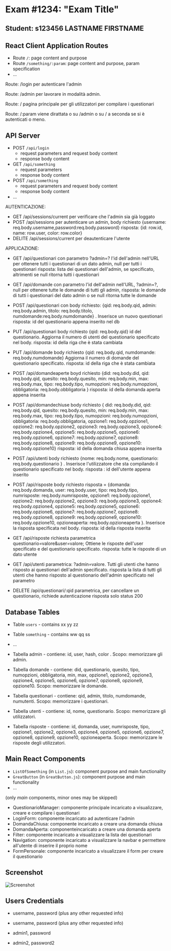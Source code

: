 # Exam #1234: "Exam Title"
## Student: s123456 LASTNAME FIRSTNAME 

## React Client Application Routes

- Route `/`: page content and purpose
- Route `/something/:param`: page content and purpose, param specification
- ...

Route: /login per autenticare l'admin

Route: /admin per lavorare in modalità admin.

Route: / pagina principale per gli utilizzatori per compilare i questionari

Route: /:param viene dirattata o su /admin o su / a seconda se si è autenticati o meno.

## API Server

- POST `/api/login`
  - request parameters and request body content
  - response body content
- GET `/api/something`
  - request parameters
  - response body content
- POST `/api/something`
  - request parameters and request body content
  - response body content
- ...

AUTENTICAZIONE:
- GET /api/sessions/current per verificare che l'admin sia già loggato
- POST /api/sessions per autenticare un admin, body richiesto {username: req.body.username,password:req.body.password}
        risposta: {id: row.id,  name: row.user, color: row.color}
- DELITE /api/sessions/current per deautenticare l'utente

APPLICAZIONE:
- GET /api/questionari con parametro ?admin=? l'id dell'admin nell'URL per ottenere tutti i questionari di un dato admin, null per tutti i questionari
      risposta: lista dei questionari dell'admin, se specificato, altrimenti se null ritorna tutti i questionari

- GET /api/domande con parametro l'id dell'admin nell'URL, ?admin=?, null per ottenere tutte le domande di tutti gli admin, 
      risposta: le domande di tutti i questionari del dato admin o se null ritorna tutte le domande

- POST /api/questionari con body richiesto:     {qid: req.body.qid, admin: req.body.admin, titolo: req.body.titolo,              numdomande:req.body.numdomande} . Inserisce un nuovo questionari
      risposta: id del questionario appena inserito nel db

- PUT /api/questionari body richiesto {qid: req.body.qid} id del questionario. Aggiorna il numero di utenti del questionario specificato nel body.
      risposta: id della riga che è stata cambiata 

- PUT /api/domande body richiesto  {qid: req.body.qid, numdomande: req.body.numdomande} Aggiorna il numero di domande del questionario specificato.
      risposta: id della riga che è stata cambiata 

- POST /api/domandeaperte boyd richiesto  {did: req.body.did, qid: req.body.qid, quesito: req.body.quesito, min: req.body.min,  max: req.body.max,  tipo: req.body.tipo,  numopzioni: req.body.numopzioni,  obbligatoria: req.body.obbligatoria }
      risposta: id della domanda aperta appena inserita

- POST /api/domandechiuse body richiesto { did: req.body.did, qid: req.body.qid, quesito: req.body.quesito,  min: req.body.min,
   max: req.body.max,  tipo: req.body.tipo, numopzioni: req.body.numopzioni, obbligatoria: req.body.obbligatoria, opzione1: req.body.opzione1,  opzione2: req.body.opzione2,  opzione3: req.body.opzione3, opzione4: req.body.opzione4, opzione5: req.body.opzione5, opzione6: req.body.opzione6, opzione7: req.body.opzione7, opzione8: req.body.opzione8, opzione9: req.body.opzione9,
   opzione10: req.body.opzione10} 
  risposta: id della domanda chiusa appena inserita

 - POST /api/utenti body richiesto {nome: req.body.nome,  questionario: req.body.questionario } . Inserisce l'utilizzatore che sta compilando il questionario specificato nel body.
  risposta : id dell'utente appena inserito

- POST /api/risposte body richiesto  risposta = {domanda: req.body.domanda, user: req.body.user, tipo: req.body.tipo,  numrisposte: req.body.numrisposte, opzione1: req.body.opzione1, opzione2: req.body.opzione2, opzione3: req.body.opzione3, opzione4: req.body.opzione4, opzione5: req.body.opzione5, opzione6: req.body.opzione6, opzione7: req.body.opzione7, opzione8: req.body.opzione8, opzione9: req.body.opzione9,  opzione10: req.body.opzione10, opzioneaperta: req.body.opzioneaperta
 }. Inserisce la risposta specificata nel body.
 risposta: id della risposta inserita

- GET /api/risposte richiesta parametrica questionario=valore&user=valore; Ottiene le risposte dell'user specificato e del questionario specificato.
risposta: tutte le risposte di un dato utente

- GET /api/utenti parametrica: ?admin=valore. Tutti gli utenti che hanno risposto ai questionari dell'admin specificato.
 risposta la lista di tutti gli utenti che hanno risposto al questionario dell'admin specificato nel parametro

- DELETE /api/questionari/:qid parametrica, per cancellare un questionario, richiede autenticazione
  risposta solo status 200

## Database Tables

- Table `users` - contains xx yy zz
- Table `something` - contains ww qq ss
- ...

- Tabella admin - contiene: id, user, hash, color . Scopo: memorizzare gli admin.

- Tabella domande - contiene: did, questionario, quesito, tipo, numopzioni, obbligatoria, min, max, opzione1, opzione2, opzione3, opzione4, opzione5, opzione6, opzione7, opzione8, opzione9, opzione10. Scopo: memorizzare le domande.

- Tabella questionari - contiene: qid, admin, titolo, numdomande, numutenti. Scopo: memorizzare i questionari.

- Tabella utenti - contiene: id, nome, questionario. Scopo: memorizzare gli utilizzatori.

- Tabella risposte - contiene: id, domanda, user, numrisposte, tipo, opzione1, opzione2, opzione3, opzione4, opzione5, opzione6, opzione7, opzione8, opzione9, opzione10, opzioneaperta. Scopo: memorizzare le risposte degli utilizzatori.

## Main React Components

- `ListOfSomething` (in `List.js`): component purpose and main functionality
- `GreatButton` (in `GreatButton.js`): component purpose and main functionality
- ...

(only _main_ components, minor ones may be skipped)

- QuestionarioManager: componente principale incaricato a visualizzare, creare e compilare i questionari
- LoginForm: componente incaricato ad autenticare l'admin
- DomandaChiusa: componente incaricato a creare una domanda chiusa
- DomandaAperta: componenteincaricato a creare una domanda aperta
- Filter: componente incaricato a visualizzare la lista dei questionari
- Navigation: componente incaricato a visualizzare la navbar e permettere all'utente di inserire il proprio nome
- FormPersonale: componente incaricato a visualizzare il form per creare il questionario

## Screenshot

![Screenshot](./img/screenshot.jpg)

## Users Credentials

- username, password (plus any other requested info)
- username, password (plus any other requested info)

- admin1, password
- admin2, password2